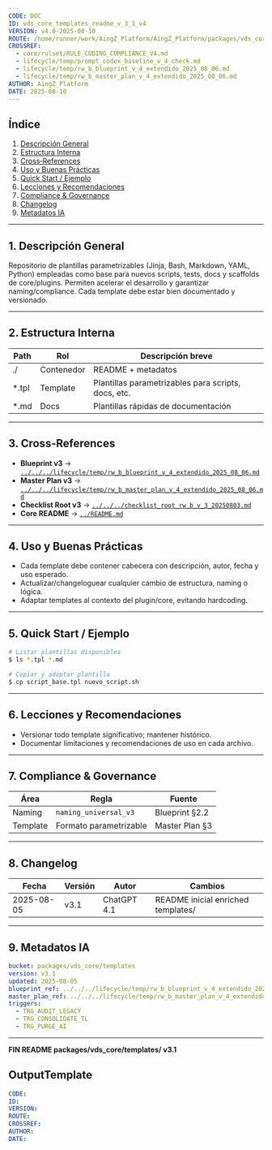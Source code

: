 ```yaml
---
CODE: DOC
ID: vds_core_templates_readme_v_3_1_v4
VERSION: v4.0-2025-08-10
ROUTE: /home/runner/work/AingZ_Platform/AingZ_Platform/packages/vds_core/templates/vds_core_templates_readme_v_3_1.md
CROSSREF:
  - core/rulset/RULE_CODING_COMPLIANCE_V4.md
  - lifecycle/temp/prompt_codex_baseline_v_4_check.md
  - lifecycle/temp/rw_b_blueprint_v_4_extendido_2025_08_06.md
  - lifecycle/temp/rw_b_master_plan_v_4_extendido_2025_08_06.md
AUTHOR: AingZ_Platform
DATE: 2025-08-10
---
```

## Índice

1. [Descripción General](#1-descripción-general)
2. [Estructura Interna](#2-estructura-interna)
3. [Cross‑References](#3-cross-references)
4. [Uso y Buenas Prácticas](#4-uso-y-buenas-practicas)
5. [Quick Start / Ejemplo](#5-quick-start--ejemplo)
6. [Lecciones y Recomendaciones](#6-lecciones-y-recomendaciones)
7. [Compliance & Governance](#7-compliance--governance)
8. [Changelog](#8-changelog)
9. [Metadatos IA](#9-metadatos-ia)

---

## 1. Descripción General

Repositorio de plantillas parametrizables (Jinja, Bash, Markdown, YAML, Python) empleadas como base para nuevos scripts, tests, docs y scaffolds de core/plugins. Permiten acelerar el desarrollo y garantizar naming/compliance. Cada template debe estar bien documentado y versionado.

---

## 2. Estructura Interna

| Path   | Rol        | Descripción breve                                   |
| ------ | ---------- | --------------------------------------------------- |
| ./     | Contenedor | README + metadatos                                  |
| \*.tpl | Template   | Plantillas parametrizables para scripts, docs, etc. |
| \*.md  | Docs       | Plantillas rápidas de documentación                 |

---

## 3. Cross‑References

- **Blueprint v3** → [`../../../lifecycle/temp/rw_b_blueprint_v_4_extendido_2025_08_06.md`](../../../lifecycle/temp/rw_b_blueprint_v_4_extendido_2025_08_06.md)
- **Master Plan v3** → [`../../../lifecycle/temp/rw_b_master_plan_v_4_extendido_2025_08_06.md`](../../../lifecycle/temp/rw_b_master_plan_v_4_extendido_2025_08_06.md)
- **Checklist Root v3** → [`../../../checklist_root_rw_b_v_3_20250803.md`](../../../checklist_root_rw_b_v_3_20250803.md)
- **Core README** → [`../README.md`](../README.md)

---

## 4. Uso y Buenas Prácticas

- Cada template debe contener cabecera con descripción, autor, fecha y uso esperado.
- Actualizar/changeloguear cualquier cambio de estructura, naming o lógica.
- Adaptar templates al contexto del plugin/core, evitando hardcoding.

---

## 5. Quick Start / Ejemplo

```bash
# Listar plantillas disponibles
$ ls *.tpl *.md

# Copiar y adaptar plantilla
$ cp script_base.tpl nuevo_script.sh
```

---

## 6. Lecciones y Recomendaciones

- Versionar todo template significativo; mantener histórico.
- Documentar limitaciones y recomendaciones de uso en cada archivo.

---

## 7. Compliance & Governance

| Área     | Regla                  | Fuente         |
| -------- | ---------------------- | -------------- |
| Naming   | `naming_universal_v3`  | Blueprint §2.2 |
| Template | Formato parametrizable | Master Plan §3 |

---

## 8. Changelog

| Fecha      | Versión | Autor       | Cambios                            |
| ---------- | ------- | ----------- | ---------------------------------- |
| 2025-08-05 | v3.1    | ChatGPT 4.1 | README inicial enriched templates/ |

---

## 9. Metadatos IA

```yaml
bucket: packages/vds_core/templates
version: v3.1
updated: 2025-08-05
blueprint_ref: ../../../lifecycle/temp/rw_b_blueprint_v_4_extendido_2025_08_06.md
master_plan_ref: ../../../lifecycle/temp/rw_b_master_plan_v_4_extendido_2025_08_06.md
triggers:
  - TRG_AUDIT_LEGACY
  - TRG_CONSOLIDATE_TL
  - TRG_PURGE_AI
```

---

**FIN README packages/vds\_core/templates/ v3.1**

## OutputTemplate
```yaml
CODE:
ID:
VERSION:
ROUTE:
CROSSREF:
AUTHOR:
DATE:
```
